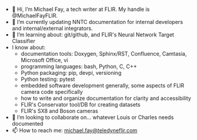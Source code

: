 - 👋 Hi, I’m Michael Fay, a tech writer at FLIR. My handle is @MichaelFayFLIR.
- 👀 I’m currently updating NNTC documentation for internal developers and internal/external integrators.
- 🌱 I’m learning about: git/github, and FLIR's Neural Network Target Classifier
- I know about:
  - documentation tools: Doxygen, Sphinx/RST, Confluence, Camtasia, Microsoft Office, vi
  - programming languages: bash, Python, C, C++
  - Python packaging: pip, devpi, versioning
  - Python testing: pytest
  - embedded software development generally, some aspects of FLIR camera code specifically
  - how to write and organize documentation for clarity and accessibility
  - FLIR's Conservator tool/DB for creating datasets
  - FLIR's SX8 and Boson cameras
- 💞️ I’m looking to collaborate on... whatever Louis or Charles needs documented
- 📫 How to reach me: michael.fay@teledyneflir.com

<!---
MichaelFayFLIR/MichaelFayFLIR is a ✨ special ✨ repository because its `README.md` (this file) appears on your GitHub profile.
You can click the Preview link to take a look at your changes.
--->
